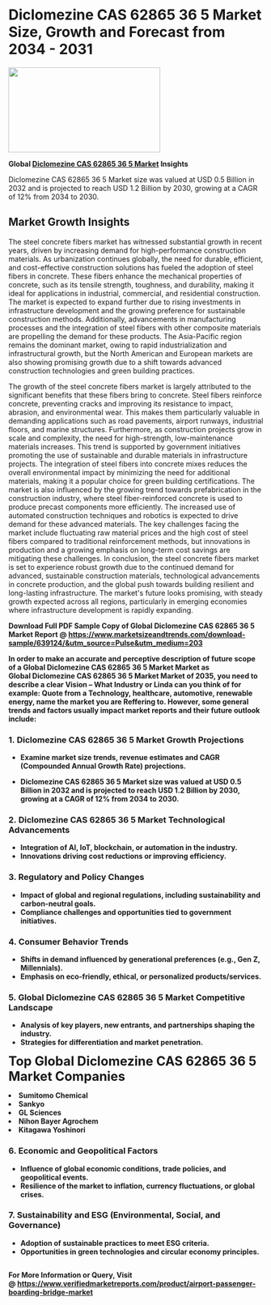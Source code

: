 <H1>Diclomezine CAS 62865 36 5 Market Size, Growth and Forecast from 2034 - 2031</H1><img class="aligncenter size-medium wp-image-584254" src="https://thirdeyenews.in/wp-content/uploads/2034/09/Global-Market-Research-300x168.jpeg" alt="" width="300" height="168" /><p><strong>Global&nbsp;<a href="https://www.marketsizeandtrends.com/download-sample/639124/&amp;utm_source=Pulse&amp;utm_medium=203">Diclomezine CAS 62865 36 5 Market</a> Insights</strong></p><p>Diclomezine CAS 62865 36 5 Market size was valued at USD 0.5 Billion in 2032 and is projected to reach USD 1.2 Billion by 2030, growing at a CAGR of 12% from 2034 to 2030.</p><p><h2>Market Growth Insights</h2> <p>The steel concrete fibers market has witnessed substantial growth in recent years, driven by increasing demand for high-performance construction materials. As urbanization continues globally, the need for durable, efficient, and cost-effective construction solutions has fueled the adoption of steel fibers in concrete. These fibers enhance the mechanical properties of concrete, such as its tensile strength, toughness, and durability, making it ideal for applications in industrial, commercial, and residential construction. The market is expected to expand further due to rising investments in infrastructure development and the growing preference for sustainable construction methods. Additionally, advancements in manufacturing processes and the integration of steel fibers with other composite materials are propelling the demand for these products. The Asia-Pacific region remains the dominant market, owing to rapid industrialization and infrastructural growth, but the North American and European markets are also showing promising growth due to a shift towards advanced construction technologies and green building practices.</p> <p><strong></strong></p> <p>The growth of the steel concrete fibers market is largely attributed to the significant benefits that these fibers bring to concrete. Steel fibers reinforce concrete, preventing cracks and improving its resistance to impact, abrasion, and environmental wear. This makes them particularly valuable in demanding applications such as road pavements, airport runways, industrial floors, and marine structures. Furthermore, as construction projects grow in scale and complexity, the need for high-strength, low-maintenance materials increases. This trend is supported by government initiatives promoting the use of sustainable and durable materials in infrastructure projects. The integration of steel fibers into concrete mixes reduces the overall environmental impact by minimizing the need for additional materials, making it a popular choice for green building certifications. The market is also influenced by the growing trend towards prefabrication in the construction industry, where steel fiber-reinforced concrete is used to produce precast components more efficiently. The increased use of automated construction techniques and robotics is expected to drive demand for these advanced materials. The key challenges facing the market include fluctuating raw material prices and the high cost of steel fibers compared to traditional reinforcement methods, but innovations in production and a growing emphasis on long-term cost savings are mitigating these challenges. In conclusion, the steel concrete fibers market is set to experience robust growth due to the continued demand for advanced, sustainable construction materials, technological advancements in concrete production, and the global push towards building resilient and long-lasting infrastructure. The market's future looks promising, with steady growth expected across all regions, particularly in emerging economies where infrastructure development is rapidly expanding.</p> <p><strong></p><p><span class=""><strong>Download Full PDF Sample Copy of Global Diclomezine CAS 62865 36 5 Market Report</strong> @ <a href="https://www.marketsizeandtrends.com/download-sample/639124/&amp;utm_source=Pulse&amp;utm_medium=203" target="_blank">https://www.marketsizeandtrends.com/download-sample/639124/&amp;utm_source=Pulse&amp;utm_medium=203</a></span></p><p>In order to make an accurate and perceptive description of future scope of a Global&nbsp;Diclomezine CAS 62865 36 5 Market Market as Global&nbsp;Diclomezine CAS 62865 36 5 Market Market of 2035, you need to describe a clear Vision &ndash; What Industry or Linda can you think of for example: Quote from a Technology, healthcare, automotive, renewable energy, name the market you are Reffering to. However, some general trends and factors usually impact market reports and their future outlook include:</p><h3>1.&nbsp;<strong>Diclomezine CAS 62865 36 5 Market Growth Projections</strong></h3><ul><li>Examine market size trends, revenue estimates and CAGR (Compounded Annual Growth Rate) projections.</li><li><p>Diclomezine CAS 62865 36 5 Market size was valued at USD 0.5 Billion in 2032 and is projected to reach USD 1.2 Billion by 2030, growing at a CAGR of 12% from 2034 to 2030.</p></li></ul><h3>2.&nbsp;<strong>Diclomezine CAS 62865 36 5 Market Technological Advancements</strong></h3><ul><li>Integration of AI, IoT, blockchain, or automation in the industry.</li><li>Innovations driving cost reductions or improving efficiency.</li></ul><h3>3.&nbsp;<strong>Regulatory and Policy Changes</strong></h3><ul><li>Impact of global and regional regulations, including sustainability and carbon-neutral goals.</li><li>Compliance challenges and opportunities tied to government initiatives.</li></ul><h3>4.&nbsp;<strong>Consumer Behavior Trends</strong></h3><ul><li>Shifts in demand influenced by generational preferences (e.g., Gen Z, Millennials).</li><li>Emphasis on eco-friendly, ethical, or personalized products/services.</li></ul><h3>5.&nbsp;<strong>Global Diclomezine CAS 62865 36 5 Market Competitive Landscape</strong></h3><ul><li>Analysis of key players, new entrants, and partnerships shaping the industry.</li><li>Strategies for differentiation and market penetration.</li></ul><p data-pm-slice="1 1 []"><span style="color: inherit; font-family: inherit; font-size: 25px;">Top Global Diclomezine CAS 62865 36 5 Market Companies</span></p><div class="" data-test-id=""><p><li>Sumitomo Chemical</li><li> Sankyo</li><li> GL Sciences</li><li> Nihon Bayer Agrochem</li><li> Kitagawa Yoshinori</li></p></div><h3>6.&nbsp;<strong>Economic and Geopolitical Factors</strong></h3><ul><li>Influence of global economic conditions, trade policies, and geopolitical events.</li><li>Resilience of the market to inflation, currency fluctuations, or global crises.</li></ul><h3>7.&nbsp;<strong>Sustainability and ESG (Environmental, Social, and Governance)</strong></h3><ul><li>Adoption of sustainable practices to meet ESG criteria.</li><li>Opportunities in green technologies and circular economy principles.</li></ul><h2><strong style="font-size: 14px;">For More Information or Query, Visit @&nbsp;</strong><a style="background-color: #ffffff; font-size: 14px;" href="https://www.marketsizeandtrends.com/report/diclomezine-cas-62865-36-5-market/" target="_blank">https://www.verifiedmarketreports.com/product/airport-passenger-boarding-bridge-market</a></h2>
